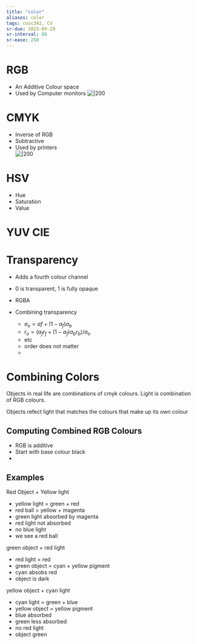 ```yaml
---
title: "color"
aliases: color
tags: cosc342, CV
sr-due: 2023-09-29
sr-interval: 66
sr-ease: 250
---
```



# RGB
- An Additive Colour space
- Used by Computer monitors
![|200](https://i.imgur.com/dr6YfED.png)

# CMYK
- Inverse of RGB
- Subtractive
- Used by printers	
![|200](https://i.imgur.com/DwXJK04.png)

# HSV
- Hue
- Saturation
- Value

# YUV CIE

# Transparency
- Adds a fourth colour channel
- 0 is transparent, 1 is fully opaque
- RGBA

- Combining transparency
	- $a_{o} = a{f} + (1-a_{f})a_{b}$
	- $r_{o} = (a_{f}r_{f} + (1-a_{f})a_{b}r_{b})/a_{o}$
	- etc
	- order does not matter
	- 

# Combining Colors

Objects in real life are combinations of cmyk colours. 
Light is combination of RGB colours.

Objects refect light that matches the colours that make up its own colour

## Computing Combined RGB Colours
- RGB is additive
- Start with base colour black
- 

## Examples
Red Object + Yellow light
- yellow light = green + red
- red ball = yellow + magenta
- green light absorbed by magenta
- red light not absorbed
- no blue light
- we see a red ball

green object + red light
- red light = red
- green object = cyan + yellow pigment
- cyan absobs red
- object is dark

yellow object + cyan light
- cyan light = green + blue
- yellow object = yellow pigment
- blue absorbed
- green less absorbed
- no red light
- object green

